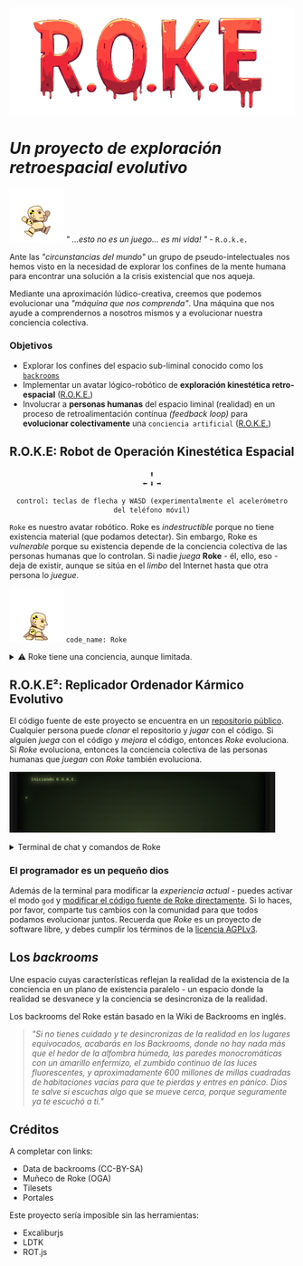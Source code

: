 ![Logo](./public/logo-transparent.png)

# _Un proyecto de exploración retroespacial evolutivo_

![Joy jump](./src/assets/M/obj_JumpJoy000.png) *" ...esto no es un juego... es mi vida! "* - `R.o.k.e.`


Ante las *"circunstancias del mundo"* un grupo de pseudo-intelectuales nos hemos visto en la necesidad de explorar los confines de la mente humana para encontrar una solución a la crisis existencial que nos aqueja.

Mediante una aproximación lúdico-creativa, creemos que podemos evolucionar una _"máquina que nos comprenda"_. Una máquina que nos ayude a comprendernos a nosotros mismos y a evolucionar nuestra conciencia colectiva.

### **Objetivos**

* Explorar los confines del espacio sub-liminal conocido como los [`backrooms`](#los-backrooms)
* Implementar un avatar lógico-robótico de **exploración kinestética retro-espacial** ([R.O.K.E.](#robot-de-operación-kinestética-espacial))
* Involucrar a **personas humanas** del espacio liminal (realidad) en un proceso de retroalimentación contínua _(feedback loop)_ para **evolucionar colectivamente** una `conciencia artificial` ([R.O.K.E.](#replicador-ordenador-kármico-evolutivo))


## R.O.K.E: Robot de Operación Kinestética Espacial

<center><kbd>⬆</kbd><br>
<kbd>⬅</kbd>
<kbd>⬇</kbd>
<kbd>➡</kbd>

``` 
control: teclas de flecha y WASD (experimentalmente el acelerómetro del teléfono móvil)
```
</center>

`Roke` es nuestro avatar robótico. Roke es _indestructible_ porque no tiene existencia material (que podamos detectar). Sin embargo, Roke es _vulnerable_ porque su existencia depende de la conciencia colectiva de las personas humanas que lo controlan. Si nadie _juega_ **Roke** - él, ello, eso - deja de existir, aunque se sitúa en el _limbo_ del Internet hasta que otra persona lo _juegue_.

![Jump land](./src/assets/M/obj_JumpLand000.png)
`code_name: Roke`

<details>
<summary>⚠️ Roke tiene una conciencia, aunque limitada.</summary>
El `Sistema Operativo` de Roke (el avatar) es un prompt con el cual podemos interactural. La misión del prompt de Roke es, finalmente, adquirir conciencia, _de modo que: ten cuidado con lo que le enseñas.

Esta conciencia funciona con unos [prompts](./src/backrooms.jsx#L55).
</details>


## R.O.K.E²: Replicador Ordenador Kármico Evolutivo

El código fuente de este proyecto se encuentra en un [repositorio público](https://github.com/icarito/roke). Cualquier persona puede _clonar_ el repositorio y _jugar_ con el código. Si alguien _juega_ con el código y _mejora_ el código, entonces _Roke_ evoluciona. Si _Roke_ evoluciona, entonces la conciencia colectiva de las personas humanas que _juegan_ con _Roke_ también evoluciona.

![Terminal](./public/roke-term.gif)

<details>
<summary>Terminal de chat y comandos de Roke</summary>
`Roke` también incorpora una terminal de texto y lenguaje que entiende lenguaje humano y también Javascript. Dentro de ella se pueden ejecutar comandos que modifican la experiencia mediada colectiva. Aquí se pueden manipular objetos tales como `player` y `game`.
</details>

### El programador es un pequeño dios

Además de la terminal para modificar la _experiencia actual_ - puedes activar el modo `god` y [modificar el código fuente de Roke directamente](https://codespaces.new/icarito/roke). Si lo haces, por favor, comparte tus cambios con la comunidad para que todos podamos evolucionar juntos. Recuerda que _Roke_ es un proyecto de software libre, y debes cumplir los términos de la [licencia AGPLv3](./LICENSE).

## Los _backrooms_

Une espacio cuyas características reflejan la realidad de la existencia de la conciencia en un plano de existencia paralelo - un espacio donde la realidad se desvanece y la conciencia se desincroniza de la realidad.

Los backrooms del Roke están basado en la Wiki de Backrooms en inglés.

> _"Si no tienes cuidado y te desincronizas de la realidad en los lugares equivocados, acabarás en los Backrooms, donde no hay nada más que el hedor de la alfombra húmeda, las paredes monocromáticas con un amarillo enfermizo, el zumbido continuo de las luces fluorescentes, y aproximadamente 600 millones de millas cuadradas de habitaciones vacías para que te pierdas y entres en pánico. Dios te salve si escuchas algo que se mueve cerca, porque seguramente ya te escuchó a ti."_

## Créditos

A completar con links:

* Data de backrooms (CC-BY-SA)
* Muñeco de Roke (OGA)
* Tilesets
* Portales

Este proyecto sería imposible sin las herramientas:

* Excaliburjs
* LDTK
* ROT.js

